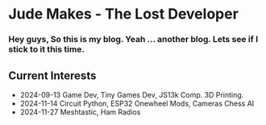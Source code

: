 # Jude Makes - The Lost Developer

### Hey guys, So this is my blog. Yeah ... another blog. Lets see if I stick to it this time.

## Current Interests 
- 2024-09-13 Game Dev, Tiny Games Dev, JS13k Comp. 3D Printing. 
- 2024-11-14 Circuit Python, ESP32 Onewheel Mods, Cameras Chess AI
- 2024-11-27 Meshtastic, Ham Radios
